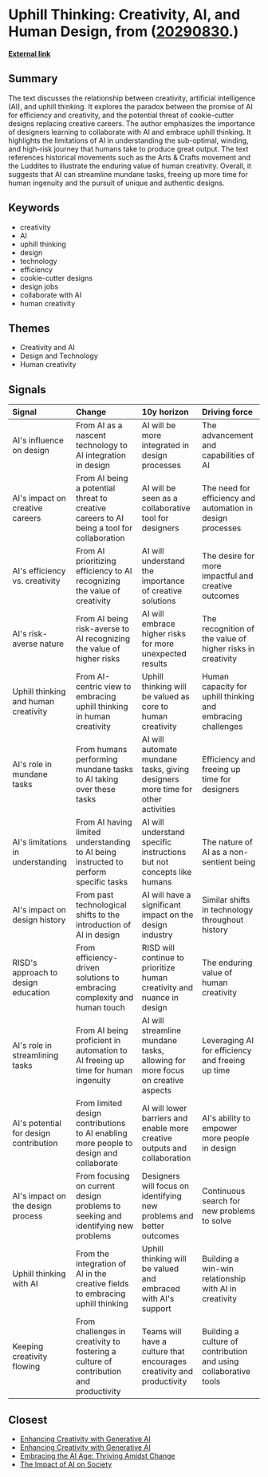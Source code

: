 # __Uphill Thinking: Creativity, AI, and Human Design__, from ([20290830](https://kghosh.substack.com/p/20290830).)

__[External link](https://www.figma.com/blog/uphill-thinking/?utm_source=substack&utm_medium=email)__



## Summary

The text discusses the relationship between creativity, artificial intelligence (AI), and uphill thinking. It explores the paradox between the promise of AI for efficiency and creativity, and the potential threat of cookie-cutter designs replacing creative careers. The author emphasizes the importance of designers learning to collaborate with AI and embrace uphill thinking. It highlights the limitations of AI in understanding the sub-optimal, winding, and high-risk journey that humans take to produce great output. The text references historical movements such as the Arts & Crafts movement and the Luddites to illustrate the enduring value of human creativity. Overall, it suggests that AI can streamline mundane tasks, freeing up more time for human ingenuity and the pursuit of unique and authentic designs.

## Keywords

* creativity
* AI
* uphill thinking
* design
* technology
* efficiency
* cookie-cutter designs
* design jobs
* collaborate with AI
* human creativity

## Themes

* Creativity and AI
* Design and Technology
* Human creativity

## Signals

| Signal                                 | Change                                                                                    | 10y horizon                                                                     | Driving force                                                    |
|:---------------------------------------|:------------------------------------------------------------------------------------------|:--------------------------------------------------------------------------------|:-----------------------------------------------------------------|
| AI's influence on design               | From AI as a nascent technology to AI integration in design                               | AI will be more integrated in design processes                                  | The advancement and capabilities of AI                           |
| AI's impact on creative careers        | From AI being a potential threat to creative careers to AI being a tool for collaboration | AI will be seen as a collaborative tool for designers                           | The need for efficiency and automation in design processes       |
| AI's efficiency vs. creativity         | From AI prioritizing efficiency to AI recognizing the value of creativity                 | AI will understand the importance of creative solutions                         | The desire for more impactful and creative outcomes              |
| AI's risk-averse nature                | From AI being risk-averse to AI recognizing the value of higher risks                     | AI will embrace higher risks for more unexpected results                        | The recognition of the value of higher risks in creativity       |
| Uphill thinking and human creativity   | From AI-centric view to embracing uphill thinking in human creativity                     | Uphill thinking will be valued as core to human creativity                      | Human capacity for uphill thinking and embracing challenges      |
| AI's role in mundane tasks             | From humans performing mundane tasks to AI taking over these tasks                        | AI will automate mundane tasks, giving designers more time for other activities | Efficiency and freeing up time for designers                     |
| AI's limitations in understanding      | From AI having limited understanding to AI being instructed to perform specific tasks     | AI will understand specific instructions but not concepts like humans           | The nature of AI as a non-sentient being                         |
| AI's impact on design history          | From past technological shifts to the introduction of AI in design                        | AI will have a significant impact on the design industry                        | Similar shifts in technology throughout history                  |
| RISD's approach to design education    | From efficiency-driven solutions to embracing complexity and human touch                  | RISD will continue to prioritize human creativity and nuance in design          | The enduring value of human creativity                           |
| AI's role in streamlining tasks        | From AI being proficient in automation to AI freeing up time for human ingenuity          | AI will streamline mundane tasks, allowing for more focus on creative aspects   | Leveraging AI for efficiency and freeing up time                 |
| AI's potential for design contribution | From limited design contributions to AI enabling more people to design and collaborate    | AI will lower barriers and enable more creative outputs and collaboration       | AI's ability to empower more people in design                    |
| AI's impact on the design process      | From focusing on current design problems to seeking and identifying new problems          | Designers will focus on identifying new problems and better outcomes            | Continuous search for new problems to solve                      |
| Uphill thinking with AI                | From the integration of AI in the creative fields to embracing uphill thinking            | Uphill thinking will be valued and embraced with AI's support                   | Building a win-win relationship with AI in creativity            |
| Keeping creativity flowing             | From challenges in creativity to fostering a culture of contribution and productivity     | Teams will have a culture that encourages creativity and productivity           | Building a culture of contribution and using collaborative tools |

## Closest

* [Enhancing Creativity with Generative AI](de55bd2afb2b9bfadae84d2a0fb8b4e8)
* [Enhancing Creativity with Generative AI](e2006a4269f097491cc98583df08a47d)
* [Embracing the AI Age: Thriving Amidst Change](23a3410059759ba4214235628d4ebd4b)
* [The Impact of AI on Society](87709d0e31dee725ec1f54b7f4facbc4)